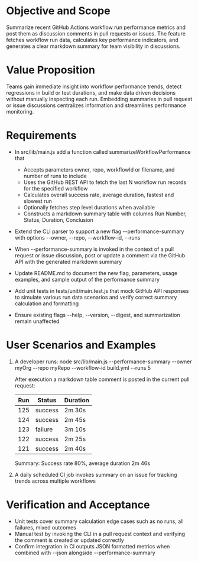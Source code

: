 # Objective and Scope
Summarize recent GitHub Actions workflow run performance metrics and post them as discussion comments in pull requests or issues. The feature fetches workflow run data, calculates key performance indicators, and generates a clear markdown summary for team visibility in discussions.

# Value Proposition
Teams gain immediate insight into workflow performance trends, detect regressions in build or test durations, and make data driven decisions without manually inspecting each run. Embedding summaries in pull request or issue discussions centralizes information and streamlines performance monitoring.

# Requirements

- In src/lib/main.js add a function called summarizeWorkflowPerformance that
  - Accepts parameters owner, repo, workflowId or filename, and number of runs to include
  - Uses the GitHub REST API to fetch the last N workflow run records for the specified workflow
  - Calculates overall success rate, average duration, fastest and slowest run
  - Optionally fetches step level durations when available
  - Constructs a markdown summary table with columns Run Number, Status, Duration, Conclusion

- Extend the CLI parser to support a new flag --performance-summary with options --owner, --repo, --workflow-id, --runs

- When --performance-summary is invoked in the context of a pull request or issue discussion, post or update a comment via the GitHub API with the generated markdown summary

- Update README.md to document the new flag, parameters, usage examples, and sample output of the performance summary

- Add unit tests in tests/unit/main.test.js that mock GitHub API responses to simulate various run data scenarios and verify correct summary calculation and formatting

- Ensure existing flags --help, --version, --digest, and summarization remain unaffected

# User Scenarios and Examples

1. A developer runs:
   node src/lib/main.js --performance-summary --owner myOrg --repo myRepo --workflow-id build.yml --runs 5

   After execution a markdown table comment is posted in the current pull request:

   | Run   | Status  | Duration |
   | ----- | ------- | -------- |
   | 125   | success | 2m 30s   |
   | 124   | success | 2m 45s   |
   | 123   | failure | 3m 10s   |
   | 122   | success | 2m 25s   |
   | 121   | success | 2m 40s   |

   Summary: Success rate 80%, average duration 2m 46s

2. A daily scheduled CI job invokes summary on an issue for tracking trends across multiple workflows

# Verification and Acceptance

- Unit tests cover summary calculation edge cases such as no runs, all failures, mixed outcomes
- Manual test by invoking the CLI in a pull request context and verifying the comment is created or updated correctly
- Confirm integration in CI outputs JSON formatted metrics when combined with --json alongside --performance-summary